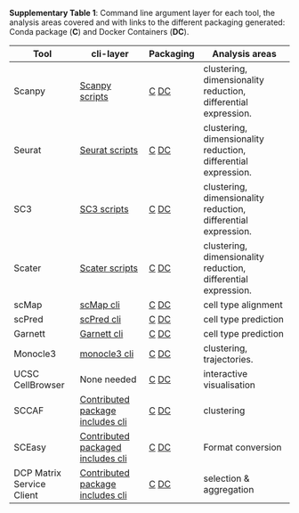 **Supplementary Table 1**: Command line argument layer for each tool, the analysis areas covered and with links to the different packaging generated:  Conda package (**C**) and Docker Containers (**DC**).

| Tool | cli-layer | Packaging | Analysis areas |
|------|-----------|-----------|-----|
| Scanpy | [Scanpy scripts](https://github.com/ebi-gene-expression-group/scanpy-scripts) | [C](https://bioconda.github.io/recipes/scanpy-scripts/README.html) [DC](https://quay.io/repository/biocontainers/scanpy-scripts) | clustering, dimensionality reduction, differential expression. |
| Seurat | [Seurat scripts](https://github.com/ebi-gene-expression-group/r-seurat-scripts) | [C](https://bioconda.github.io/recipes/seurat-scripts/README.html) [DC](https://quay.io/repository/biocontainers/seurat-scripts) | clustering, dimensionality reduction, differential expression. |
| SC3    | [SC3 scripts](https://github.com/ebi-gene-expression-group/bioconductor-sc3-scripts) | [C](https://bioconda.github.io/recipes/sc3-scripts/README.html) [DC](https://quay.io/repository/biocontainers/sc3-scripts) | clustering, dimensionality reduction,  differential expression. |
| Scater | [Scater scripts](https://github.com/ebi-gene-expression-group/bioconductor-scater-scripts) | [C](https://bioconda.github.io/recipes/scater-scripts/README.html) [DC](https://quay.io/repository/biocontainers/scater-scripts) | clustering, dimensionality reduction, differential expression. |
| scMap    | [scMap cli](https://github.com/ebi-gene-expression-group/scmap-cli) | [C](https://bioconda.github.io/recipes/scmap-cli/README.html) [DC](https://quay.io/repository/biocontainers/scmap-cli) | cell type alignment |
| scPred   | [scPred cli](https://github.com/ebi-gene-expression-group/scpred-cli) | [C](https://bioconda.github.io/recipes/scpred-cli/README.html) [DC](https://quay.io/repository/biocontainers/scpred-cli) | cell type prediction |
| Garnett   | [Garnett cli](https://github.com/ebi-gene-expression-group/garnett-cli) | [C](https://bioconda.github.io/recipes/garnett-cli/README.html) [DC](https://quay.io/repository/biocontainers/garnett-cli) | cell type prediction |
| Monocle3 | [monocle3 cli](https://github.com/ebi-gene-expression-group/monocle-scripts) | [C](https://bioconda.github.io/recipes/monocle3-cli/README.html) [DC](https://quay.io/repository/biocontainers/monocle3-cli) | clustering, trajectories. |
| UCSC CellBrowser    | None needed | [C](https://bioconda.github.io/recipes/ucsc-cell-browser/README.html) [DC](https://quay.io/repository/biocontainers/ucsc-cell-browser) | interactive visualisation |
| SCCAF | [Contributed package includes cli](https://github.com/SCCAF/sccaf/tree/master/cli) | [C](https://bioconda.github.io/recipes/sccaf/README.html) [DC](https://quay.io/repository/biocontainers/sccaf) | clustering |
| SCEasy | [Contributed packaged includes cli](https://github.com/cellgeni/sceasy) | [C](https://bioconda.github.io/recipes/r-sceasy/README.html) [DC](https://quay.io/repository/biocontainers/r-sceasy) | Format conversion |
| DCP Matrix Service Client | [Contributed package includes cli](https://github.com/ebi-gene-expression-group/hca-matrix-downloader) | [C](https://bioconda.github.io/recipes/hca-matrix-downloader/README.html) [DC](https://quay.io/repository/biocontainers/hca-matrix-downloader) | selection & aggregation |
